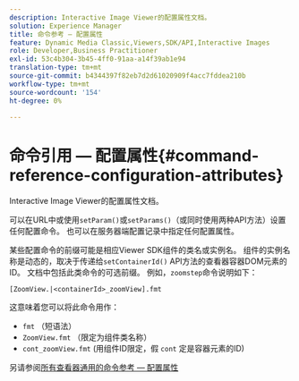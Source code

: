 ```yaml
---
description: Interactive Image Viewer的配置属性文档。
solution: Experience Manager
title: 命令参考 — 配置属性
feature: Dynamic Media Classic,Viewers,SDK/API,Interactive Images
role: Developer,Business Practitioner
exl-id: 53c4b304-3b45-4ff0-91aa-a14f39ab1e94
translation-type: tm+mt
source-git-commit: b4344397f82eb7d2d61020909f4acc7fddea210b
workflow-type: tm+mt
source-wordcount: '154'
ht-degree: 0%

---
```


# 命令引用 — 配置属性{#command-reference-configuration-attributes}

Interactive Image Viewer的配置属性文档。

可以在URL中或使用`setParam()`或`setParams()`（或同时使用两种API方法）设置任何配置命令。 也可以在服务器端配置记录中指定任何配置属性。

某些配置命令的前缀可能是相应Viewer SDK组件的类名或实例名。 组件的实例名称是动态的，取决于传递给`setContainerId()` API方法的查看器容器DOM元素的ID。 文档中包括此类命令的可选前缀。 例如，`zoomstep`命令说明如下：

`[ZoomView.|<containerId>_zoomView].fmt`

这意味着您可以将此命令用作：

* `fmt` （短语法）
* `ZoomView.fmt` （限定为组件类名称）
* `cont_zoomView.fmt` (用组件ID限定，假 `cont` 定是容器元素的ID)

另请参阅[所有查看器通用的命令参考 — 配置属性](../../../r-html5-viewer-20-cmdref-configattrib/r-html5-viewer-20-cmdref-configattrib.md#concept-850e0f2c49b949deb7cfbfd330d329bd)
